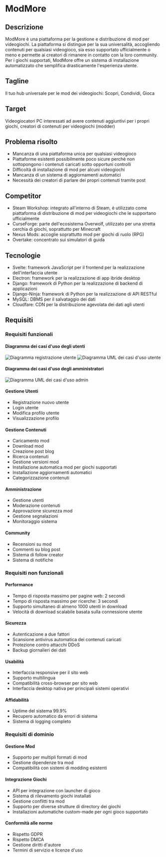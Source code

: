 # ModMore
## Descrizione
ModMore è una piattaforma per la gestione e distribuzione di mod per videogiochi. La piattaforma si distingue per la sua universalità, accogliendo contenuti per qualsiasi videogioco, sia esso supportato ufficialmente o meno e permette ai creatori di rimanere in contatto con la loro community. Per i giochi supportati, ModMore offre un sistema di installazione automatizzato che semplifica drasticamente l'esperienza utente.

## Tagline
Il tuo hub universale per le mod dei videogiochi: Scopri, Condividi, Gioca

## Target
Videogiocatori PC interessati ad avere contenuti aggiuntivi per i propri giochi, creatori di contenuti per videogiochi (modder)

## Problema risolto
- Mancanza di una piattaforma unica per qualsiasi videogioco
- Piattaforme esistenti possibilmente poco sicure perchè non sottopongono i contenuti caricati sotto opportuni controlli
- Difficoltà di installazione di mod per alcuni videogiochi
- Mancanza di un sistema di aggiornamenti automatici
- Necessità dei creatori di parlare dei propri contenuti tramite post

## Competitor
- Steam Workshop: integrato all'interno di Steam, è utilizzato come piattaforma di distribuzione di mod per videogiochi che le supportano ufficialmente
- CurseForge: parte dell'ecosistema Overwolf, utilizzato per una stretta cerchia di giochi, soprattutto per Minecraft
- Nexus Mods: accoglie soprattutto mod per giochi di ruolo (RPG)
- Overtake: concentrato sui simulatori di guida

## Tecnologie
- Svelte: framework JavaScript per il frontend per la realizzazione dell'interfaccia utente
- Electron: framework per la realizzazione di app ibride desktop
- Django: framework di Python per la realizzazione di backend di applicazioni
- Django-Ninja: framework di Python per la realizzazione di API RESTful
- MySQL: DBMS per il salvataggio dei dati
- Cloudfare: CDN per la distribuzione agevolata dei dati agli utenti

## Requisiti
### Requisiti funzionali
#### Diagramma dei casi d'uso degli utenti
![Diagramma registrazione utente](https://yuml.me/b4e4c6f3.svg)
![Diagramma UML dei casi d'uso utente](https://yuml.me/3618d6a4.svg)
#### Diagramma dei casi d'uso degli amministratori
![Diagramma UML dei casi d'uso admin](https://yuml.me/acf62bc5.svg)

#### Gestione Utenti
- Registrazione nuovo utente
- Login utente
- Modifica profilo utente
- Visualizzazione profilo

#### Gestione Contenuti
- Caricamento mod
- Download mod
- Creazione post blog
- Ricerca contenuti
- Gestione versioni mod
- Installazione automatica mod per giochi supportati
- Installazione aggiornamenti automatici
- Categorizzazione contenuti

#### Amministrazione
- Gestione utenti
- Moderazione contenuti
- Approvazione sicurezza mod
- Gestione segnalazioni
- Monitoraggio sistema

#### Community
- Recensioni su mod
- Commenti su blog post
- Sistema di follow creator
- Sistema di notifiche

### Requisiti non funzionali
#### Performance
- Tempo di risposta massimo per pagine web: 2 secondi
- Tempo di risposta massimo per ricerche: 3 secondi
- Supporto simultaneo di almeno 1000 utenti in download
- Velocità di download scalabile basata sulla connessione utente

#### Sicurezza
- Autenticazione a due fattori
- Scansione antivirus automatica dei contenuti caricati
- Protezione contro attacchi DDoS
- Backup giornalieri dei dati

#### Usabilità
- Interfaccia responsive per il sito web
- Supporto multilingua
- Compatibilità cross-browser per sito web
- Interfaccia desktop nativa per principali sistemi operativi

#### Affidabilità
- Uptime del sistema 99.9%
- Recupero automatico da errori di sistema
- Sistema di logging completo

### Requisiti di dominio
#### Gestione Mod
- Supporto per multipli formati di mod
- Gestione dipendenze tra mod
- Compatibilità con sistemi di modding esistenti

#### Integrazione Giochi
- API per integrazione con launcher di gioco
- Sistema di rilevamento giochi installati
- Gestione conflitti tra mod
- Supporto per diverse strutture di directory dei giochi
- Installazioni automatiche custom-made per ogni gioco supportato

#### Conformità alle norme
- Rispetto GDPR
- Rispetto DMCA
- Gestione diritti d'autore
- Termini di servizio e licenze d'uso